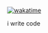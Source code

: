 [![wakatime](https://wakatime.com/badge/user/867ddedc-09be-4af0-a321-b02b1f5cfee4.svg)](https://wakatime.com/@867ddedc-09be-4af0-a321-b02b1f5cfee4)

i write code
